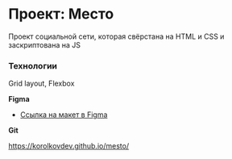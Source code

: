 # Проект: Место

Проект социальной сети, которая свёрстана на HTML и СSS и заскриптована на JS

### Технологии

Grid layout, Flexbox

**Figma**

* [Ссылка на макет в Figma](https://www.figma.com/file/2cn9N9jSkmxD84oJik7xL7/JavaScript.-Sprint-4?node-id=0%3A1)

**Git**

https://korolkovdev.github.io/mesto/

